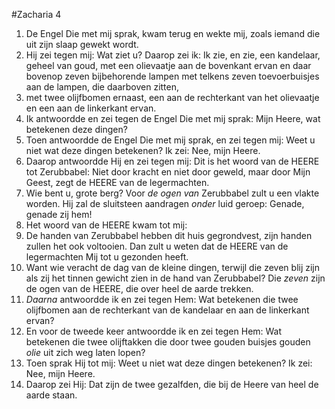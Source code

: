 #Zacharia 4
1. De Engel Die met mij sprak, kwam terug en wekte mij, zoals iemand die uit zijn slaap gewekt wordt.
2. Hij zei tegen mij: Wat ziet u? Daarop zei ik: Ik zie, en zie, een kandelaar, geheel van goud, met een olievaatje aan de bovenkant ervan en daar bovenop zeven bijbehorende lampen met telkens zeven toevoerbuisjes aan de lampen, die daarboven zitten,
3. met twee olijfbomen ernaast, een aan de rechterkant van het olievaatje en een aan de linkerkant ervan.
4. Ik antwoordde en zei tegen de Engel Die met mij sprak: Mijn Heere, wat betekenen deze dingen?
5. Toen antwoordde de Engel Die met mij sprak, en zei tegen mij: Weet u niet wat deze dingen betekenen? Ik zei: Nee, mijn Heere.
6. Daarop antwoordde Hij en zei tegen mij: Dit is het woord van de HEERE tot Zerubbabel: Niet door kracht en niet door geweld, maar door Mijn Geest, zegt de HEERE van de legermachten. 
7. Wie bent u, grote berg? Voor *de ogen van* Zerubbabel zult u een vlakte worden. Hij zal de sluitsteen aandragen *onder* luid geroep: Genade, genade zij hem!
8. Het woord van de HEERE kwam tot mij: 
9. De handen van Zerubbabel hebben dit huis gegrondvest, zijn handen zullen het ook voltooien. Dan zult u weten dat de HEERE van de legermachten Mij tot u gezonden heeft. 
10. Want wie veracht de dag van de kleine dingen, terwijl die zeven blij zijn als zij het tinnen gewicht zien in de hand van Zerubbabel? Die *zeven* zijn de ogen van de HEERE, die over heel de aarde trekken.
11. *Daarna* antwoordde ik en zei tegen Hem: Wat betekenen die twee olijfbomen aan de rechterkant van de kandelaar en aan de linkerkant ervan?
12. En voor de tweede keer antwoordde ik en zei tegen Hem: Wat betekenen die twee olijftakken die door twee gouden buisjes gouden *olie* uit zich weg laten lopen?
13. Toen sprak Hij tot mij: Weet u niet wat deze dingen betekenen? Ik zei: Nee, mijn Heere.
14. Daarop zei Hij: Dat zijn de twee gezalfden, die bij de Heere van heel de aarde staan.
